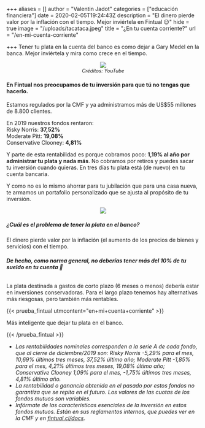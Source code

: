 +++
aliases = []
author = "Valentin Jadot"
categories = ["educación financiera"]
date = 2020-02-05T19:24:43Z
description = "El dinero pierde valor por la inflación con el tiempo. Mejor inviértela en Fintual 😉"
hide = true
image = "/uploads/tacataca.jpeg"
title = "¿En tu cuenta corriente?"
url = "/en-mi-cuenta-corriente"

+++
Tener tu plata en la cuenta del banco es como dejar a Gary Medel en la banca. Mejor inviértela y mira como crece en el tiempo.

<div style="text-align:center">  
<figure>  
<img src="/uploads/garymedel no po.png">  
<figcaption style="display:block;text-align:center;font-size:.8rem"><i>Créditos: YouTube</i></figcaption>
</figure>  
</div>

#### **En Fintual nos preocupamos de tu inversión para que tú no tengas que hacerlo.**

Estamos regulados por la CMF y ya administramos más de US$55 millones de 8.800 clientes.

En 2019 nuestros fondos rentaron:  
Risky Norris: **37,52%**  
Moderate Pitt: **19,08%**  
Conservative Clooney: **4,81%**

Y parte de esta rentabilidad es porque cobramos poco: **1,19% al año por administrar tu plata y nada más**. No cobramos por retiros y puedes sacar tu inversión cuando quieras. En tres días tu plata está (de nuevo) en tu cuenta bancaria.

Y como no es lo mismo ahorrar para tu jubilación que para una casa nueva, te armamos un portafolio personalizado que se ajusta al propósito de tu inversión.

<div style="text-align:center">  
<figure>  
<img src="/uploads/objetivos.png">  
</figure>  
</div>

##### **¿Cuál es el problema de tener la plata en el banco?**

El dinero pierde valor por la inflación (el aumento de los precios de bienes y servicios) con el tiempo.

###### **De hecho, como norma general, no deberías tener más del 10% de tu sueldo en tu cuenta 👀**

La plata destinada a gastos de corto plazo (6 meses o menos) debería estar en inversiones conservadoras. Para el largo plazo tenemos hay alternativas más riesgosas, pero también más rentables.

{{< prueba_fintual utmcontent="en+mi+cuenta+corriente" >}}

Más inteligente que dejar tu plata en el banco.

{{< /prueba_fintual >}}

* _Las rentabilidades nominales corresponden a la serie A de cada fondo, que al cierre de diciembre/2019 son: Risky Norris -5,29% para el mes, 10,69% últimos tres meses, 37,52% último año; Moderate Pitt -1,85% para el mes, 4,21% últimos tres meses, 19,08% último año; Conservative Clooney 1,09% para el mes, -1,75% últimos tres meses, 4,81% último año._
* _La rentabilidad o ganancia obtenida en el pasado por estos fondos no garantiza que se repita en el futuro. Los valores de las cuotas de los fondos mutuos son variables._
* _Infórmate de las características esenciales de la inversión en estos fondos mutuos. Están en sus reglamentos internos, que puedes ver en la CMF y en_ [_fintual.cl/docs_](http://fintual.cl/docs).